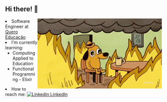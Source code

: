 ## Hi there! 👋

<p>
  <img width="400" align='right' src="https://github.com/kazuhirodk/kazuhirodk/blob/master/fine.gif">
</p

- Software Engineer at [Quero Educação](https://sobre.quero.com/)
- I'm currently learning:
  - Computing Applied to Education
  - Functional Programming - Elixir
- How to reach me: [![Linkedin](https://i.stack.imgur.com/gVE0j.png) LinkedIn](https://www.linkedin.com/in/kazuhiro-kojio-0b7a13103/)
